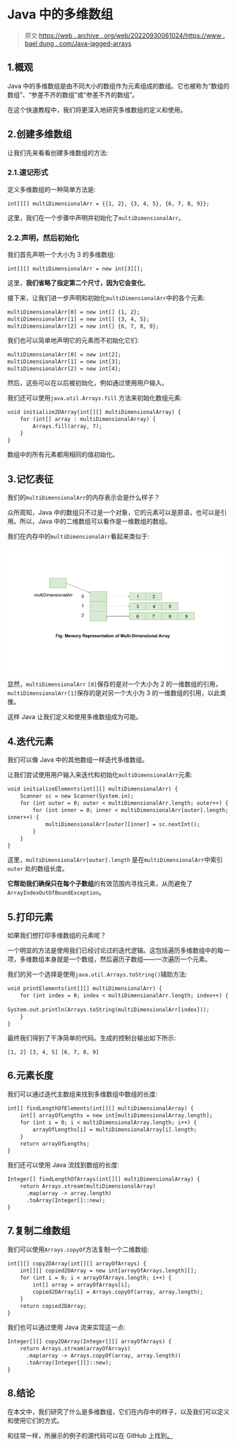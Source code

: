 # Java 中的多维数组

> 原文:[https://web . archive . org/web/20220930061024/https://www . bael dung . com/Java-jagged-arrays](https://web.archive.org/web/20220930061024/https://www.baeldung.com/java-jagged-arrays)

## 1.概观

Java 中的多维数组是由不同大小的数组作为元素组成的数组。它也被称为“数组的数组”、“参差不齐的数组”或“参差不齐的数组”。

在这个快速教程中，我们将更深入地研究多维数组的定义和使用。

## 2.创建多维数组

让我们先来看看创建多维数组的方法:

### 2.1.速记形式

定义多维数组的一种简单方法是:

```
int[][] multiDimensionalArr = {{1, 2}, {3, 4, 5}, {6, 7, 8, 9}};
```

这里，我们在一个步骤中声明并初始化了`multiDimensionalArr`。

### 2.2.声明，然后初始化

我们首先声明一个大小为 3 的多维数组:

```
int[][] multiDimensionalArr = new int[3][];
```

这里，**我们省略了指定第二个尺寸，因为它会变化**。

接下来，让我们进一步声明和初始化`multiDimensionalArr`中的各个元素:

```
multiDimensionalArr[0] = new int[] {1, 2};
multiDimensionalArr[1] = new int[] {3, 4, 5};
multiDimensionalArr[2] = new int[] {6, 7, 8, 9};
```

我们也可以简单地声明它的元素而不初始化它们:

```
multiDimensionalArr[0] = new int[2];
multiDimensionalArr[1] = new int[3];
multiDimensionalArr[2] = new int[4];
```

然后，这些可以在以后被初始化，例如通过使用用户输入。

我们还可以使用`java.util.Arrays.fill` 方法来初始化数组元素:

```
void initialize2DArray(int[][] multiDimensionalArray) {
    for (int[] array : multiDimensionalArray) {
        Arrays.fill(array, 7);
    }
} 
```

数组中的所有元素都用相同的值初始化。

## 3.记忆表征

我们的`multiDimensionalArr`的内存表示会是什么样子？

众所周知，Java 中的数组只不过是一个对象，它的元素可以是原语，也可以是引用。所以，Java 中的二维数组可以看作是一维数组的数组。

我们在内存中的`multiDimensionalArr`看起来类似于:

[![multi dimensional array](img/6b288ca82346473addec57e40ca50c0c.png)](/web/20221206041308/https://www.baeldung.com/wp-content/uploads/2020/03/multi-dimensional-array.png)

显然，`multiDimensionalArr` `[0]`保存的是对一个大小为 2 的一维数组的引用， `multiDimensionalArr[1]`保存的是对另一个大小为 3 的一维数组的引用，以此类推。

这样 Java 让我们定义和使用多维数组成为可能。

## 4.迭代元素

我们可以像 Java 中的其他数组一样迭代多维数组。

让我们尝试使用用户输入来迭代和初始化`multiDimensionalArr`元素:

```
void initializeElements(int[][] multiDimensionalArr) {
    Scanner sc = new Scanner(System.in);
    for (int outer = 0; outer < multiDimensionalArr.length; outer++) {
        for (int inner = 0; inner < multiDimensionalArr[outer].length; inner++) {
            multiDimensionalArr[outer][inner] = sc.nextInt();
        }
    }
}
```

这里，`multiDimensionalArr[outer].length` 是在`multiDimensionalArr`中索引`outer` 处的数组长度。

**它帮助我们确保只在每个子数组**的有效范围内寻找元素，从而避免了`ArrayIndexOutOfBoundException`。

## 5.打印元素

如果我们想打印多维数组的元素呢？

一个明显的方法是使用我们已经讨论过的迭代逻辑。这包括遍历多维数组中的每一项，多维数组本身就是一个数组，然后遍历子数组——一次遍历一个元素。

我们的另一个选择是使用`java.util.Arrays.toString()`辅助方法:

```
void printElements(int[][] multiDimensionalArr) {
    for (int index = 0; index < multiDimensionalArr.length; index++) {
        System.out.println(Arrays.toString(multiDimensionalArr[index]));
    }
}
```

最终我们得到了干净简单的代码。生成的控制台输出如下所示:

```
[1, 2] [3, 4, 5] [6, 7, 8, 9]
```

## 6.元素长度

我们可以通过迭代主数组来找到多维数组中数组的长度:

```
int[] findLengthOfElements(int[][] multiDimensionalArray) {
    int[] arrayOfLengths = new int[multiDimensionalArray.length];
    for (int i = 0; i < multiDimensionalArray.length; i++) {
        arrayOfLengths[i] = multiDimensionalArray[i].length;
    }
    return arrayOfLengths;
}
```

我们还可以使用 Java 流找到数组的长度:

```
Integer[] findLengthOfArrays(int[][] multiDimensionalArray) {
    return Arrays.stream(multiDimensionalArray)
      .map(array -> array.length)
      .toArray(Integer[]::new);
}
```

## 7.复制二维数组

我们可以使用`Arrays.copyOf`方法复制一个二维数组:

```
int[][] copy2DArray(int[][] arrayOfArrays) {
    int[][] copied2DArray = new int[arrayOfArrays.length][];
    for (int i = 0; i < arrayOfArrays.length; i++) {
        int[] array = arrayOfArrays[i];
        copied2DArray[i] = Arrays.copyOf(array, array.length);
    }
    return copied2DArray;
}
```

我们也可以通过使用 Java 流来实现这一点:

```
Integer[][] copy2DArray(Integer[][] arrayOfArrays) {
    return Arrays.stream(arrayOfArrays)
      .map(array -> Arrays.copyOf(array, array.length))
      .toArray(Integer[][]::new);
}
```

## 8.结论

在本文中，我们研究了什么是多维数组，它们在内存中的样子，以及我们可以定义和使用它们的方式。

和往常一样，所展示的例子的源代码可以在 GitHub 上找到[。](https://web.archive.org/web/20221206041308/https://github.com/eugenp/tutorials/tree/master/core-java-modules/core-java-arrays-multidimensional)